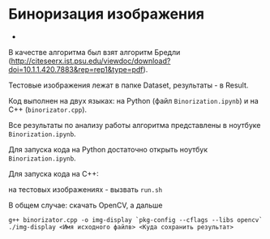 # Биноризация изображения
-

В качестве алгоритма был взят алгоритм Бредли (http://citeseerx.ist.psu.edu/viewdoc/download?doi=10.1.1.420.7883&rep=rep1&type=pdf).

Тестовые изображения лежат в папке Dataset, результаты - в Result. 

Код выполнен на двух языках: на Python (файл `Binorization.ipynb`) и на С++ (`binorizator.cpp`).

Все результаты по анализу работы алгоритма представлены в ноутбуке `Binorization.ipynb`.

Для запуска кода на Python достаточно открыть ноутбук `Binorization.ipynb`.

Для запуска кода на C++:
 
на тестовых изображениях - вызвать `run.sh`

В общем случае: скачать OpenCV, а дальше 

```
g++ binorizator.cpp -o img-display `pkg-config --cflags --libs opencv` 
./img-display <Имя исходного файлв> <Куда сохранить результат>
```


